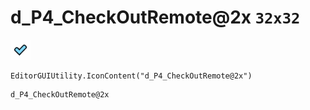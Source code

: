 # d_P4_CheckOutRemote@2x `32x32`
<img src="/img/d_P4_CheckOutRemote@2x.png" width=32 height=32>

``` CSharp
EditorGUIUtility.IconContent("d_P4_CheckOutRemote@2x")
```
```
d_P4_CheckOutRemote@2x
```
